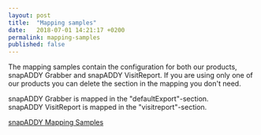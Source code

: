 ```yaml
---
layout: post
title:  "Mapping samples"
date:   2018-07-01 14:21:17 +0200
permalink: mapping-samples
published: false
---
```

The mapping samples contain the configuration for both our products, snapADDY Grabber and snapADDY VisitReport.
If you are using only one of our products you can delete the section in the mapping you don't need.

snapADDY Grabber is mapped in the "defaultExport"-section.  
snapADDY VisitReport is mapped in the "visitreport"-section.

<a href="https://github.com/snapADDY/snapaddy-mapping-samples/tree/master">snapADDY Mapping Samples</a>
